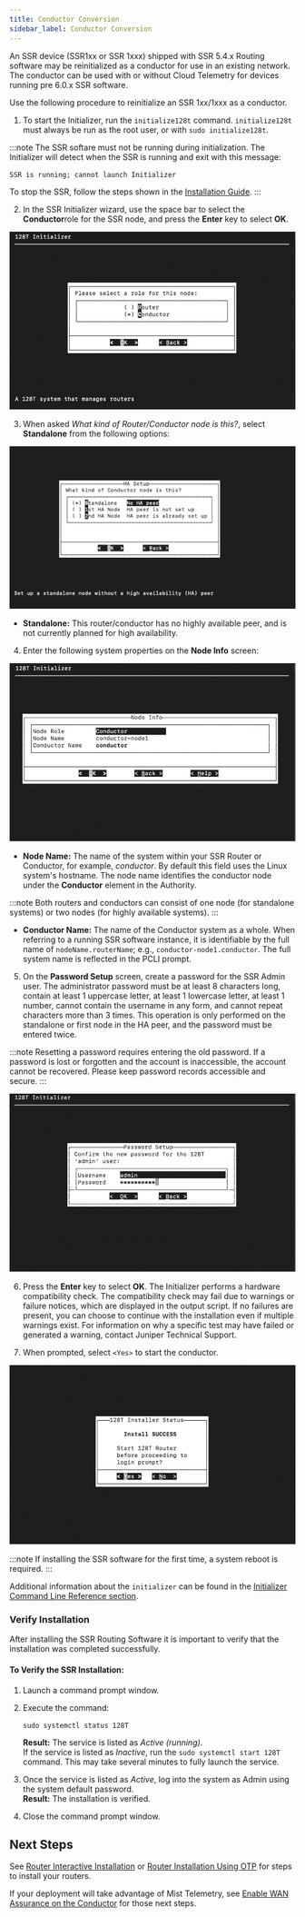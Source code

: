```yaml
---
title: Conductor Conversion
sidebar_label: Conductor Conversion
---
```


An SSR device (SSR1xx or SSR 1xxx) shipped with SSR 5.4.x Routing software may be reinitialized as a conductor for use in an existing network. The conductor can be used with or without Cloud Telemetry for devices running pre 6.0.x SSR software.

Use the following procedure to reinitialize an SSR 1xx/1xxx as a conductor.

1. To start the Initializer, run the `initialize128t` command. `initialize128t` must always be run as the root user, or with `sudo initialize128t`.

:::note
The SSR softare must not be running during initialization. The Initializer will detect when the SSR is running and exit with this message:

```txt
SSR is running; cannot launch Initializer
```

To stop the SSR, follow the steps shown in the
[Installation Guide](intro_installation.md#stopping-the-128t-routing-software).
:::

2. In the SSR Initializer wizard, use the space bar to select the **Conductor**role for the SSR node, and press the **Enter** key to select **OK**.

  ![SSR Role](/img/initializer_Serial2.png)

3. When asked _What kind of Router/Conductor node is this?_, select **Standalone** from the following options:

 ![Identify the Node](/img/initializer_standalone.png)

- **Standalone:** This router/conductor has no highly available peer, and is not currently planned for high availability.

4. Enter the following system properties on the **Node Info** screen:

  ![Node Information](/img/initializer_Serial5.png)

  - **Node Name:** The name of the system within your SSR Router or Conductor, for example, _conductor_. By default this field uses the Linux system's hostname. The node name identifies the conductor node under the **Conductor** element in the Authority. 

  :::note
  Both routers and conductors can consist of one node (for standalone systems) or two nodes (for highly available systems).
  :::

  - **Conductor Name:** The name of the Conductor system as a whole. When referring to a running SSR software instance, it is identifiable by the full name of `nodeName.routerName`; e.g., `conductor-node1.conductor`. The full system name is reflected in the PCLI prompt.

5. On the **Password Setup** screen, create a password for the SSR Admin user. The administrator password must be at least 8 characters long, contain at least 1 uppercase letter, at least 1 lowercase letter, at least 1 number, cannot contain the username in any form, and cannot repeat characters more than 3 times. This operation is only performed on the standalone or first node in the HA peer, and the password must be entered twice. 

  :::note
  Resetting a password requires entering the old password. If a password is lost or forgotten and the account is inaccessible, the account cannot be recovered. Please keep password records accessible and secure. 
  :::

  ![Password Setup](/img/initializer_Serial6.png)

6. Press the **Enter** key to select **OK**. The Initializer performs a hardware compatibility check. The compatibility check may fail due to warnings or failure notices, which are displayed in the output script. If no failures are present, you can choose to continue with the installation even if multiple warnings exist. For information on why a specific test may have failed or generated a warning, contact Juniper Technical Support.

7. When prompted, select `<Yes>` to start the conductor.

  ![Initializer Complete](/img/initializer_complete.png)

  :::note
  If installing the SSR software for the first time, a system reboot is required.
  :::

Additional information about the `initializer` can be found in the [Initializer Command Line Reference section](initializer_cli_reference.md).

### Verify Installation

After installing the SSR Routing Software it is important to verify that the installation was completed successfully.

#### To Verify the SSR Installation:

1. Launch a command prompt window.

2. Execute the command:

   ```
   sudo systemctl status 128T
   ```

   **Result:** The service is listed as _Active (running)_.<br/>If the service is listed as _Inactive_, run the `sudo systemctl start 128T` command. This may take several minutes to fully launch the service.

3. Once the service is listed as _Active_, log into the system as Admin using the system default password.<br/>**Result:** The installation is verified.

4. Close the command prompt window.

## Next Steps

See [Router Interactive Installation](intro_installation_bootable_media.md) or [Router Installation Using OTP](intro_otp_iso_install.mdx) for steps to install your routers. 

If your deployment will take advantage of Mist Telemetry, see [Enable WAN Assurance on the Conductor](config_wan_assurance.md#enable-wan-assurance-on-the-conductor) for those next steps. 

